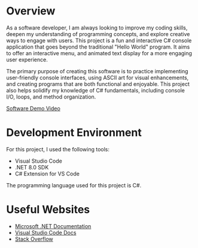 # Overview

As a software developer, I am always looking to improve my coding skills, deepen my understanding of programming concepts, and explore creative ways to engage with users. This project is a fun and interactive C# console application that goes beyond the traditional "Hello World" program. It aims to offer an interactive menu, and animated text display for a more engaging user experience.

The primary purpose of creating this software is to practice implementing user-friendly console interfaces, using ASCII art for visual enhancements, and creating programs that are both functional and enjoyable. This project also helps solidify my knowledge of C# fundamentals, including console I/O, loops, and method organization.

[Software Demo Video]([https://zoom.us/clips/share/A2F3MRZSamxxcTN3dFFscWJhWkRGZ2RMV21RAQ])
# Development Environment

For this project, I used the following tools:

* Visual Studio Code
* .NET 8.0 SDK
* C# Extension for VS Code

The programming language used for this project is C#.

# Useful Websites

* [Microsoft .NET Documentation](https://docs.microsoft.com/en-us/dotnet/)
* [Visual Studio Code Docs](https://code.visualstudio.com/docs)
* [Stack Overflow](https://stackoverflow.com/)



